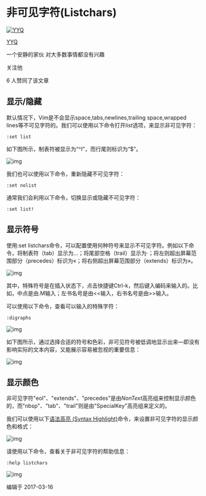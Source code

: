 # 非可见字符(Listchars)

[![YYQ](https://pic2.zhimg.com/v2-c4432de041354a82800b86e53483c9c7_xs.jpg?source=172ae18b)](https://www.zhihu.com/people/anthony.yuan)

[YYQ](https://www.zhihu.com/people/anthony.yuan)

一个安静的家伙 对大多数事情都没有兴趣

关注他

6 人赞同了该文章

## **显示/隐藏**

默认情况下，Vim是不会显示space,tabs,newlines,trailing space,wrapped lines等不可见字符的。我们可以使用以下命令打开*list*选项，来显示非可见字符：

```text
:set list
```

如下图所示，制表符被显示为“^I”，而行尾则标识为“$”。

![img](https://pic3.zhimg.com/80/v2-3b7aa483f64359e62c943609a1b37856_720w.png)

我们也可以使用以下命令，重新隐藏不可见字符：

```text
:set nolist
```

通常我们会利用以下命令，切换显示或隐藏不可见字符：

```vim
:set list!
```

## **显示符号**

使用:set listchars命令，可以配置使用何种符号来显示不可见字符。例如以下命令，将制表符（tab）显示为…；将尾部空格（trail）显示为·；将左则超出屏幕范围部分（precedes）标识为«；将右侧超出屏幕范围部分（extends）标识为»。

![img](https://pic4.zhimg.com/80/v2-9a3b1d293f0d064a46680d9590203c9f_720w.png)

其中，特殊符号是在插入状态下，点击快捷键Ctrl-k，然后键入编码来输入的。比如，中点是由.M输入；左书名号是由<<输入，右书名号是由>>输入。

可以使用以下命令，查看可以输入的特殊字符：

```text
:digraphs
```

![img](https://pic3.zhimg.com/80/v2-e12c63ab2209f8a88180aa15705ef086_720w.png)

如下图所示，通过选择合适的符号和色彩，非可见符号被低调地显示出来––即没有影响实际的文本内容，又能展示容易被忽视的重要信息：

![img](https://pic3.zhimg.com/80/v2-0a69d08f41321e99cc482fb9c56f9b72_720w.png)

## **显示颜色**

非可见字符"eol"、"extends"、"precedes"是由*NonText*高亮组来控制显示颜色的，而"nbsp"、"tab"、"trail"则是由"SpecialKey"高亮组来定义的。

我们可以使用以下[语法高亮 (Syntax Highlight)](https://link.zhihu.com/?target=https%3A//yyq123.blogspot.com/2017/02/vim-syntax-highlight.html)命令，来设置非可见字符的显示颜色和格式：

![img](https://pic4.zhimg.com/80/v2-fc01f62547abb84962f2edefb63c0a83_720w.png)

请使用以下命令，查看关于非可见字符的帮助信息：

```vim
:help listchars
```

![img](https://pic3.zhimg.com/80/v2-d4b6327fc92b69ab0ed7dafec37839da_720w.png)

编辑于 2017-03-16